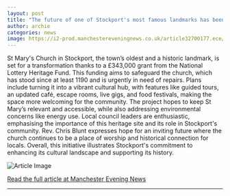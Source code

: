 ```yaml
---
layout: post
title: "The future of one of Stockport's most famous landmarks has been secured - and there are big plans"
author: archie
categories: news
image: https://i2-prod.manchestereveningnews.co.uk/article32700177.ece/ALTERNATES/s1200/2_JS50586422.jpg
---
```

St Mary's Church in Stockport, the town’s oldest and a historic landmark, is set for a transformation thanks to a £343,000 grant from the National Lottery Heritage Fund. This funding aims to safeguard the church, which has stood since at least 1190 and is urgently in need of repairs. Plans include turning it into a vibrant cultural hub, with features like guided tours, an updated café, escape rooms, live gigs, and food festivals, making the space more welcoming for the community. The project hopes to keep St Mary’s relevant and accessible, while also addressing environmental concerns like energy use. Local council leaders are enthusiastic, emphasising the importance of this heritage site and its role in Stockport's community. Rev. Chris Blunt expresses hope for an inviting future where the church continues to be a place of worship and historical connection for locals. Overall, this initiative illustrates Stockport's commitment to enhancing its cultural landscape and supporting its history.

![Article Image](https://i2-prod.manchestereveningnews.co.uk/article32700177.ece/ALTERNATES/s1200/2_JS50586422.jpg)

[Read the full article at Manchester Evening News](https://www.manchestereveningnews.co.uk/news/greater-manchester-news/future-one-stockports-most-famous-32699930)

---
